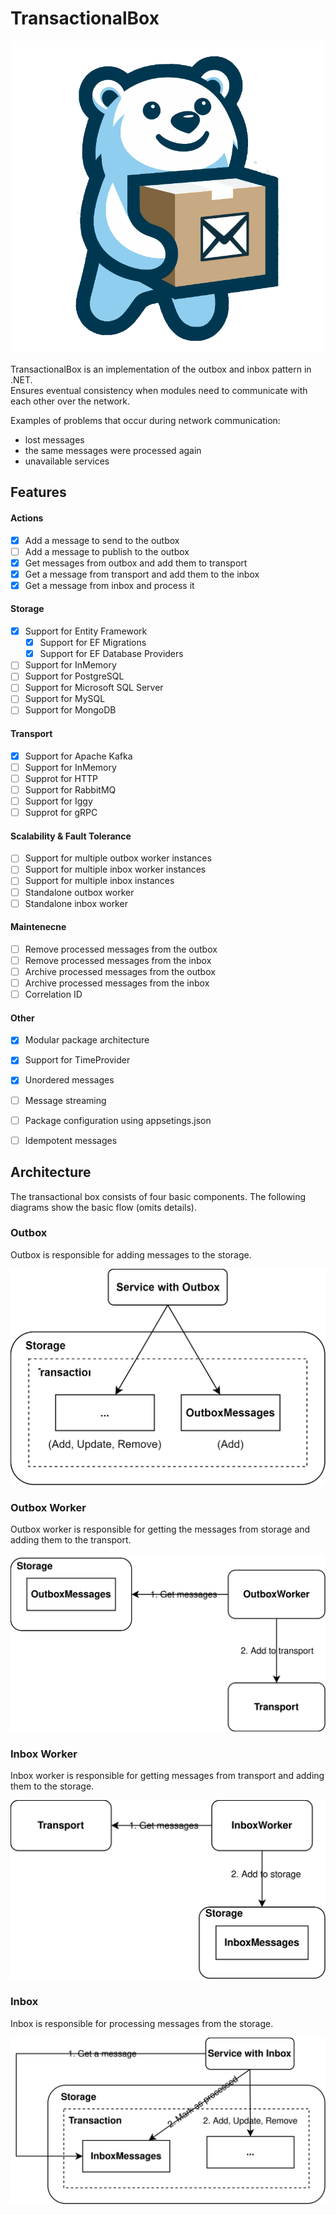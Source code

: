 # TransactionalBox

<div align="center">
    <img src="assets/logo.png" width="500">
</div>

TransactionalBox is an implementation of the outbox and inbox pattern in .NET.   
Ensures eventual consistency when modules need to communicate with each other over the network.

Examples of problems that occur during network communication:
- lost messages
- the same messages were processed again
- unavailable services

## Features
#### Actions
- [x] Add a message to send to the outbox
- [ ] Add a message to publish to the outbox
- [x] Get messages from outbox and add them to transport
- [x] Get a message from transport and add them to the inbox
- [x] Get a message from inbox and process it

#### Storage
- [x] Support for Entity Framework
    - [x] Support for EF Migrations
    - [x] Support for EF Database Providers
- [ ] Support for InMemory
- [ ] Support for PostgreSQL
- [ ] Support for Microsoft SQL Server
- [ ] Support for MySQL
- [ ] Support for MongoDB

#### Transport
- [x] Support for Apache Kafka
- [ ] Support for InMemory
- [ ] Supprot for HTTP
- [ ] Support for RabbitMQ
- [ ] Support for Iggy
- [ ] Supprot for gRPC

#### Scalability & Fault Tolerance
- [ ] Support for multiple outbox worker instances
- [ ] Support for multiple inbox worker instances
- [ ] Support for multiple inbox instances
- [ ] Standalone outbox worker
- [ ] Standalone inbox worker

#### Maintenecne
- [ ] Remove processed messages from the outbox
- [ ] Remove processed messages from the inbox
- [ ] Archive processed messages from the outbox
- [ ] Archive processed messages from the inbox
- [ ] Correlation ID

#### Other
- [x] Modular package architecture
- [x] Support for TimeProvider
- [x] Unordered messages
- [ ] Message streaming
- [ ] Package configuration using appsetings.json
- [ ] Idempotent messages


## Architecture
The transactional box consists of four basic components.
The following diagrams show the basic flow (omits details).

### Outbox
Outbox is responsible for adding messages to the storage.
<div align="center">
    <img src="assets/diagrams/outbox.svg">
</div>

### Outbox Worker
Outbox worker is responsible for getting the messages from storage and adding them to the transport.
<div align="center">
    <img src="assets/diagrams/outbox-worker.svg">
</div>

### Inbox Worker
Inbox worker is responsible for getting messages from transport and adding them to the storage.
<div align="center">
    <img src="assets/diagrams/inbox-worker.svg">
</div>

### Inbox 
Inbox is responsible for processing messages from the storage.
<div align="center">
    <img src="assets/diagrams/inbox.svg">
</div>